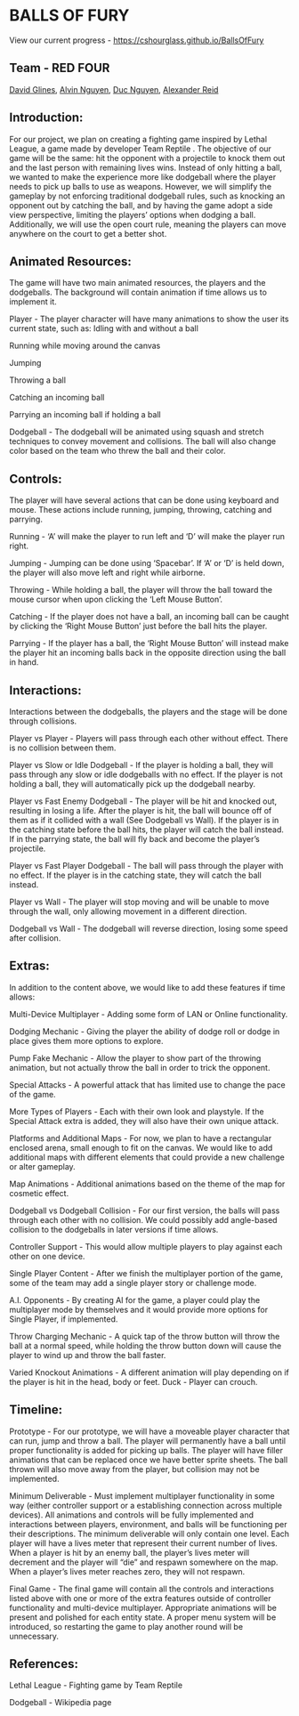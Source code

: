 
# BALLS OF FURY
View our current progress - https://cshourglass.github.io/BallsOfFury

## Team - RED FOUR
[David Glines](https://github.com/dglines), [Alvin Nguyen](https://github.com/alveeno), [Duc Nguyen](https://github.com/davidnguyen2302), [Alexander Reid](https://github.com/cshourglass)



## Introduction:
For our project, we plan on creating a fighting game inspired by Lethal League, a game made by developer Team Reptile <Steam Link>.  The objective of our game will be the same: hit the opponent with a projectile to knock them out and the last person with remaining lives wins.  Instead of only hitting a ball, we wanted to make the experience more like dodgeball where the player needs to pick up balls to use as weapons.  However, we will simplify the gameplay by not enforcing traditional dodgeball rules, such as knocking an opponent out by catching the ball, and by having the game adopt a side view perspective, limiting the players’ options when dodging a ball.  Additionally, we will use the open court rule, meaning the players can move anywhere on the court to get a better shot.

## Animated Resources:
The game will have two main animated resources, the players and the dodgeballs.  The background will contain animation if time allows us to implement it.

Player - The player character will have many animations to show the user its current state, such as:
Idling with and without a ball

Running while moving around the canvas

Jumping

Throwing a ball

Catching an incoming ball

Parrying an incoming ball if holding a ball

Dodgeball - The dodgeball will be animated using squash and stretch techniques to convey movement and collisions.  The ball will also change color based on the team who threw the ball and their color.

## Controls:
The player will have several actions that can be done using keyboard and mouse.  These actions include running, jumping, throwing, catching and parrying.

Running - ‘A’ will make the player to run left and ‘D’ will make the player run right.

Jumping - Jumping can be done using ‘Spacebar’.  If ‘A’ or ‘D’ is held down, the player will also move left and right while airborne.

Throwing - While holding a ball, the player will throw the ball toward the mouse cursor when upon clicking the ‘Left Mouse Button’.

Catching - If the player does not have a ball, an incoming ball can be caught by clicking the ‘Right Mouse Button’ just before the ball hits the player.

Parrying - If the player has a ball, the ‘Right Mouse Button’ will instead make the player hit an incoming balls back in the opposite direction using the ball in hand.

## Interactions:
Interactions between the dodgeballs, the players and the stage will be done through collisions.

Player vs Player - Players will pass through each other without effect.  There is no collision between them.

Player vs Slow or Idle Dodgeball - If the player is holding a ball, they will pass through any slow or idle dodgeballs with no effect.  If the player is not holding a ball, they will automatically pick up the dodgeball nearby.

Player vs Fast Enemy Dodgeball - The player will be hit and knocked out, resulting in losing a life. After the player is hit, the ball will bounce off of them as if it collided with a wall (See Dodgeball vs Wall).  If the player is in the catching state before the ball hits, the player will catch the ball instead.  If in the parrying state, the ball will fly back and become the player’s projectile.

Player vs Fast Player Dodgeball - The ball will pass through the player with no effect.  If the player is in the catching state, they will catch the ball instead.

Player vs Wall - The player will stop moving and will be unable to move through the wall, only allowing movement in a different direction.

Dodgeball vs Wall - The dodgeball will reverse direction, losing some speed after collision.

## Extras:
In addition to the content above, we would like to add these features if time allows:

Multi-Device Multiplayer - Adding some form of LAN or Online functionality.

Dodging Mechanic - Giving the player the ability of dodge roll or dodge in place gives them more options to explore.

Pump Fake Mechanic - Allow the player to show part of the throwing animation, but not actually throw the ball in order to trick the opponent.

Special Attacks - A powerful attack that has limited use to change the pace of the game.

More Types of Players - Each with their own look and playstyle.  If the Special Attack extra is added, they will also have their own unique attack.

Platforms and Additional Maps - For now, we plan to have a rectangular enclosed arena, small enough to fit on the canvas.  We would like to add additional maps with different elements that could provide a new challenge or alter gameplay.

Map Animations - Additional animations based on the theme of the map for cosmetic effect.

Dodgeball vs Dodgeball Collision - For our first version, the balls will pass through each other with no collision.  We could possibly add angle-based collision to the dodgeballs in later versions if time allows.

Controller Support - This would allow multiple players to play against each other on one device.

Single Player Content - After we finish the multiplayer portion of the game, some of the team may add a single player story or challenge mode.

A.I. Opponents - By creating AI for the game, a player could play the multiplayer mode by themselves and it would provide more options for Single Player, if implemented.

Throw Charging Mechanic - A quick tap of the throw button will throw the ball at a normal speed, while holding the throw button down will cause the player to wind up and throw the ball faster.

Varied Knockout Animations - A different animation will play depending on if the player is hit in the head, body or feet.
Duck - Player can crouch. 




## Timeline:
Prototype - For our prototype, we will have a moveable player character that can run, jump and throw a ball.  The player will permanently have a ball until proper functionality is added for picking up balls.  The player will have filler animations that can be replaced once we have better sprite sheets.  The ball thrown will also move away from the player, but collision may not be implemented.

Minimum Deliverable - Must implement multiplayer functionality in some way (either controller support or a establishing connection across multiple devices).  All animations and controls will be fully implemented and interactions between players, environment, and balls will be functioning per their descriptions.  The minimum deliverable will only contain one level.  Each player will have a lives meter that represent their current number of lives.  When a player is hit by an enemy ball, the player’s lives meter will decrement and the player will “die” and respawn somewhere on the map.  When a player’s lives meter reaches zero, they will not respawn.

Final Game - The final game will contain all the controls and interactions listed above with one or more of the extra features outside of controller functionality and multi-device multiplayer.  Appropriate animations will be present and polished for each entity state.  A proper menu system will be introduced, so restarting the game to play another round will be unnecessary.

## References:
Lethal League - Fighting game by Team Reptile

Dodgeball - Wikipedia page

